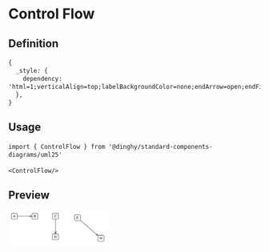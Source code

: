 # Control Flow

## Definition

```
{
  _style: { 
    dependency: 'html=1;verticalAlign=top;labelBackgroundColor=none;endArrow=open;endFill=0;',
  },
}
```

## Usage

```
import { ControlFlow } from '@dinghy/standard-components-diagrams/uml25'

<ControlFlow/>
```

## Preview

<img src="./control-flow.png" width="200"/>
